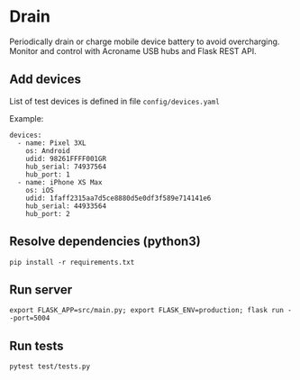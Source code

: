 # Drain
Periodically drain or charge mobile device battery to avoid overcharging. 
Monitor and control with Acroname USB hubs and Flask REST API.


## Add devices
List of test devices is defined in file `config/devices.yaml`

Example:
```
devices:
  - name: Pixel 3XL
    os: Android
    udid: 98261FFFF001GR
    hub_serial: 74937564
    hub_port: 1
  - name: iPhone XS Max
    os: iOS
    udid: 1faff2315aa7d5ce8880d5e0df3f589e714141e6
    hub_serial: 44933564
    hub_port: 2
```
## Resolve dependencies (python3)
```
pip install -r requirements.txt
```

## Run server
```
export FLASK_APP=src/main.py; export FLASK_ENV=production; flask run --port=5004
```

## Run tests
```
pytest test/tests.py
```
